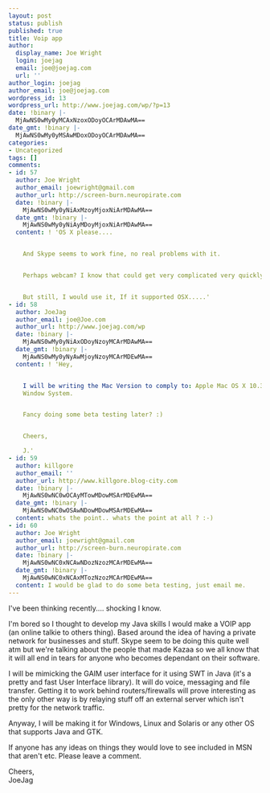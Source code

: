 ```yaml
---
layout: post
status: publish
published: true
title: Voip app
author:
  display_name: Joe Wright
  login: joejag
  email: joe@joejag.com
  url: ''
author_login: joejag
author_email: joe@joejag.com
wordpress_id: 13
wordpress_url: http://www.joejag.com/wp/?p=13
date: !binary |-
  MjAwNS0wMy0yMCAxNzoxODoyOCArMDAwMA==
date_gmt: !binary |-
  MjAwNS0wMy0yMSAwMDoxODoyOCArMDAwMA==
categories:
- Uncategorized
tags: []
comments:
- id: 57
  author: Joe Wright
  author_email: joewright@gmail.com
  author_url: http://screen-burn.neuropirate.com
  date: !binary |-
    MjAwNS0wMy0yNiAxMzoyMjoxNiArMDAwMA==
  date_gmt: !binary |-
    MjAwNS0wMy0yNiAyMDoyMjoxNiArMDAwMA==
  content: ! 'OS X please....


    And Skype seems to work fine, no real problems with it.


    Perhaps webcam? I know that could get very complicated very quickly though.


    But still, I would use it, If it supported OSX.....'
- id: 58
  author: JoeJag
  author_email: joe@Joe.com
  author_url: http://www.joejag.com/wp
  date: !binary |-
    MjAwNS0wMy0yNiAxODoyNzoyMCArMDAwMA==
  date_gmt: !binary |-
    MjAwNS0wMy0yNyAwMjoyNzoyMCArMDEwMA==
  content: ! 'Hey,


    I will be writing the Mac Version to comply to: Apple Mac OS X 10.3 using Carbon
    Window System.


    Fancy doing some beta testing later? :)


    Cheers,

    J.'
- id: 59
  author: killgore
  author_email: ''
  author_url: http://www.killgore.blog-city.com
  date: !binary |-
    MjAwNS0wNC0wOCAyMTowMDowMSArMDEwMA==
  date_gmt: !binary |-
    MjAwNS0wNC0wOSAwNDowMDowMSArMDEwMA==
  content: whats the point.. whats the point at all ? :-)
- id: 60
  author: Joe Wright
  author_email: joewright@gmail.com
  author_url: http://screen-burn.neuropirate.com
  date: !binary |-
    MjAwNS0wNC0xNCAwNDozNzozMCArMDEwMA==
  date_gmt: !binary |-
    MjAwNS0wNC0xNCAxMTozNzozMCArMDEwMA==
  content: I would be glad to do some beta testing, just email me.
---
```

<p>I've been thinking recently.... shocking I know.</p>
<p>I'm bored so I thought to develop my Java skills I would make a VOIP app (an online talkie to others thing).  Based around the idea of having a private network for businesses and stuff.  Skype seem to be doing this quite well atm but we're talking about the people that made Kazaa so we all know that it will all end in tears for anyone who becomes dependant on their software.</p>
<p>I will be mimicking the GAIM user interface for it using SWT in Java (it's a pretty and fast User Interface library).  It will do voice, messaging and file transfer.  Getting it to work behind routers/firewalls will prove interesting as the only other way is by relaying stuff off an external server which isn't pretty for the network traffic.</p>
<p>Anyway, I will be making it for Windows, Linux and Solaris or any other OS that supports Java and GTK.</p>
<p>If anyone has any ideas on things they would love to see included in MSN that aren't etc.  Please leave a comment.</p>
<p>Cheers,<br />
JoeJag</p>
